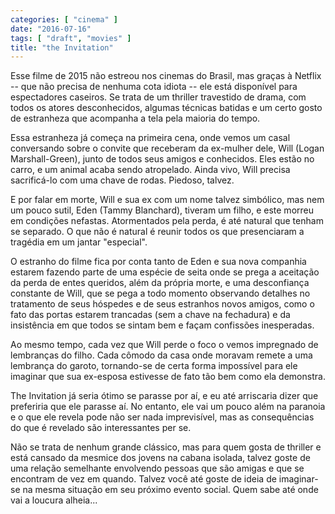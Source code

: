 ```yaml
---
categories: [ "cinema" ]
date: "2016-07-16"
tags: [ "draft", "movies" ]
title: "the Invitation"
---
```

Esse filme de 2015 não estreou nos cinemas do Brasil, mas graças
à Netflix -- que não precisa de nenhuma cota idiota -- ele está
disponível para espectadores caseiros. Se trata de um thriller travestido
de drama, com todos os atores desconhecidos, algumas técnicas batidas e
um certo gosto de estranheza que acompanha a tela pela maioria do tempo.

Essa estranheza já começa na primeira cena, onde vemos um casal
conversando sobre o convite que receberam da ex-mulher dele, Will (Logan
Marshall-Green), junto de todos seus amigos e conhecidos. Eles estão
no carro, e um animal acaba sendo atropelado. Ainda vivo, Will precisa
sacrificá-lo com uma chave de rodas. Piedoso, talvez.

E por falar em morte, Will e sua ex com um nome talvez simbólico,
mas nem um pouco sutil, Eden (Tammy Blanchard), tiveram um filho, e
este morreu em condições nefastas. Atormentados pela perda, é até
natural que tenham se separado. O que não é natural é reunir todos
os que presenciaram a tragédia em um jantar "especial".

O estranho do filme fica por conta tanto de Eden e sua nova companhia
estarem fazendo parte de uma espécie de seita onde se prega a aceitação
da perda de entes queridos, além da própria morte, e uma desconfiança
constante de Will, que se pega a todo momento observando detalhes no
tratamento de seus hóspedes e de seus estranhos novos amigos, como
o fato das portas estarem trancadas (sem a chave na fechadura) e da
insistência em que todos se sintam bem e façam confissões inesperadas.

Ao mesmo tempo, cada vez que Will perde o foco o vemos impregnado de
lembranças do filho. Cada cômodo da casa onde moravam remete a uma
lembrança do garoto, tornando-se de certa forma impossível para ele
imaginar que sua ex-esposa estivesse de fato tão bem como ela demonstra.

The Invitation já seria ótimo se parasse por aí, e eu até arriscaria
dizer que preferiria que ele parasse aí. No entanto, ele vai um pouco
além na paranoia e o que ele revela pode não ser nada imprevisível,
mas as consequências do que é revelado são interessantes per se.

Não se trata de nenhum grande clássico, mas para quem gosta de thriller
e está cansado da mesmice dos jovens na cabana isolada, talvez goste
de uma relação semelhante envolvendo pessoas que são amigas e que
se encontram de vez em quando. Talvez você até goste de ideia de
imaginar-se na mesma situação em seu próximo evento social. Quem sabe
até onde vai a loucura alheia...
